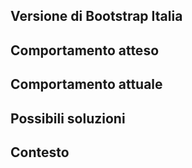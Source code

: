 ## Versione di Bootstrap Italia

<!--- Specifica la versione di Bootstrap Italia (ad esempio 2.0.0 o 1.6.4) -->

## Comportamento atteso

<!--- In caso di bug, descrivi come ti aspetti che dovrebbe funzionare -->
<!--- In caso di feature, descrivi cosa si dovrebbe implementare -->

## Comportamento attuale

<!--- In caso di bug, descrivi cosa non sta funzionando -->
<!--- In caso di feature, suggerisci come dovrebbe cambiare il comportamento rispetto all'attuale -->

## Possibili soluzioni

<!--- Campo non obbligatorio, anche se ogni idea o suggerimento per la risoluzione della issue sono apprezzati -->

## Contesto

<!-- Se pertinente, aggiungi il sistema operativo, browser, ecc. e gli step per riprodurre il comportamento descritto -->

<!-- Se qualcosa non è chiaro, contattaci sullo Slack di Developers Italia (https://developersitalia.slack.com/messages/C7VPAUVB3)! -->
